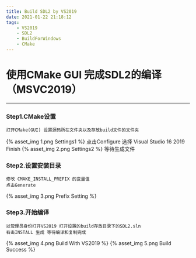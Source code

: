 ```yaml
---
title: Build SDL2 by VS2019
date: 2021-01-22 21:18:12
tags: 
    - VS2019
    - SDL2
    - BuildForWindows
    - CMake
---
```

# 使用CMake GUI 完成SDL2的编译（MSVC2019）
---
### Step1.CMake设置
    打开CMake(GUI) 设置源码所在文件夹以及存放build文件的文件夹
{% asset_img 1.png Settings1 %}
    点击Configure 选择 Visual Studio 16 2019 Finish
{% asset_img 2.png Settings2 %}
    等待生成文件

### Step2.设置安装目录
    修改 CMAKE_INSTALL_PREFIX 的变量值
    点击Generate
{% asset_img 3.png Prefix Setting %}

### Step3.开始编译
    以管理员身份打开VS2019 打开设置的build存放目录下的SDL2.sln
    右击INSTALL 生成 等待编译和复制完成
{% asset_img 4.png Build With VS2019 %}
{% asset_img 5.png Build Success %}






